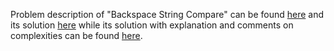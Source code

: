 Problem description of "Backspace String Compare" can be found [here](https://leetcode.com/problems/backspace-string-compare/description/?envType=study-plan&id=algorithm-ii) and its solution [here](https://github.com/aurimas13/LeetCode-HackerRank-MAANG/blob/main/LeetCode/Python%20Solutions/Basic%20Calculator/calculate.py) while its solution with explanation and comments on complexities can be found [here](https://leetcode.com/problems/basic-calculator/solutions/3242809/python-solution/).